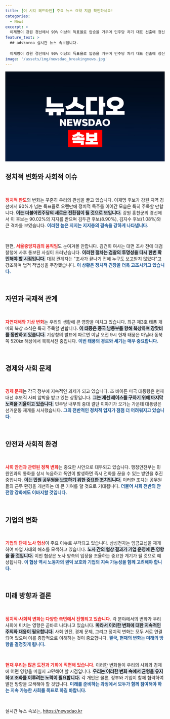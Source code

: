 ```yaml
---
title: [이 시각 헤드라인] 주요 뉴스 요약 지금 확인하세요!
categories:
  - News
excerpt: >
  이재명이 강원 경선에서 90% 이상의 득표율로 압승을 거두며 민주당 차기 대표 선출에 청신호를 켰다. 반면, 김두관은 8.9%에 그쳤다. 클릭하여 자세한 내용을 확인해보세요!
feature_text: >
  ## adskorea 실시간 뉴스 속보입니다.

  이재명이 강원 경선에서 90% 이상의 득표율로 압승을 거두며 민주당 차기 대표 선출에 청신호를 켰다. 반면, 김두관은 8.9%에 그쳤다. 클릭하여 자세한 내용을 확인해보세요!
image: '/assets/img/newsdao_breakingnews.jpg'
---
```


<p><img src="/assets/img/newsdao_breakingnews.jpg" alt="adskorea 속보" /></p>

<h2 data-ke-size="size26">정치적 변화와 사회적 이슈</h2>

<p data-ke-size="size16">&nbsp;</p>

<p><b><span style="color: #ee2323;">정치적 판도</span></b>의 변화는 꾸준히 우리의 관심을 끌고 있습니다. 이재명 후보가 강원 지역 경선에서 90%가 넘는 득표율로 오랜만에 정치적 독주를 이어간 모습은 특히 주목할 만합니다. <b><span style="background-color: #21538527;">이는 더불어민주당의 새로운 전환점이 될 것으로 보입니다.</span></b> 강원 홍천군의 경선에서 이 후보는 90.02%의 지지를 받으며 김두관 후보(8.90%), 김지수 후보(1.08%)와 큰 격차를 보였습니다. <b><span style="color: #1a5490;">이러한 높은 지지는 지지층의 결속을 강하게 나타냅니다.</span></b> </p>

<p data-ke-size="size16">&nbsp;</p>

<p>한편, <b><span style="color: #ee2323;">서울중앙지검의 움직임</span></b>도 눈여겨볼 만합니다. 김건희 여사는 대면 조사 전에 대검찰청에 사후 통보된 사실이 드러났습니다. <b><span style="background-color: #21538527;">이러한 절차는 검찰의 투명성을 다시 한번 확인해야 할 시점입니다.</span></b> 대검 관계자는 "조사가 끝나기 전에 누구도 보고받지 않았다"고 강조하며 법적 적법성을 주장했습니다. <b><span style="color: #1a5490;">이 상황은 정치적 긴장을 더욱 고조시키고 있습니다.</span></b> </p>

<p data-ke-size="size16">&nbsp;</p>

<h2 data-ke-size="size26">자연과 국제적 관계</h2>

<p data-ke-size="size16">&nbsp;</p>

<p><b><span style="color: #ee2323;">자연재해와 기상 변화</span></b>는 우리의 생활에 큰 영향을 미치고 있습니다. 최근 제3호 태풍 개미의 북상 소식은 특히 주목할 만합니다. <b><span style="background-color: #21538527;">이 태풍은 중국 남동부를 향해 북상하며 장맛비를 동반하고 있습니다.</span></b> 기상청의 발표에 따르면 이날 오전 9시 현재 태풍은 마닐라 동북쪽 520㎞ 해상에서 북북서진 중입니다. <b><span style="color: #1a5490;">이번 태풍의 경로와 세기는 매우 중요합니다.</span></b> </p>

<p data-ke-size="size16">&nbsp;</p>

<h2 data-ke-size="size26">경제와 사회 문제</h2>

<p data-ke-size="size16">&nbsp;</p>

<p><b><span style="color: #ee2323;">경제 문제</span></b>는 각국 정부에 지속적인 과제가 되고 있습니다. 조 바이든 미국 대통령은 현재 대선 후보직 사퇴 압박을 받고 있는 상황입니다. <b><span style="background-color: #21538527;">그는 재선 레이스를 구하기 위해 마지막 노력을 기울이고 있습니다.</span></b> 민주당 내부의 중대 결단 이야기가 오가는 가운데 대통령은 선거운동 재개를 시사했습니다. <b><span style="color: #1a5490;">그의 전반적인 정치적 입지가 점점 더 어려워지고 있습니다.</span></b> </p>

<p data-ke-size="size16">&nbsp;</p>

<h2 data-ke-size="size26">안전과 사회적 환경</h2>

<p data-ke-size="size16">&nbsp;</p>

<p><b><span style="color: #ee2323;">사회 안전과 관련된 정책 변화</span></b>는 중요한 사안으로 대두되고 있습니다. 행정안전부는 민원인과의 통화를 상시 녹음하고 폭언이 발생하면 즉시 전화를 끊을 수 있는 방안을 추진 중입니다. <b><span style="background-color: #21538527;">이는 민원 공무원을 보호하기 위한 중요한 조치입니다.</span></b> 이러한 조치는 공무원들의 근무 환경을 개선하는 데 큰 기여를 할 것으로 기대됩니다. <b><span style="color: #1a5490;">더불어 사회 전반의 안전망 강화에도 이바지할 것입니다.</span></b> </p>

<p data-ke-size="size16">&nbsp;</p>

<h2 data-ke-size="size26">기업의 변화</h2>

<p data-ke-size="size16">&nbsp;</p>

<p><b><span style="color: #ee2323;">기업의 단체 노사 협상</span></b>이 주요 이슈로 부각되고 있습니다. 삼성전자는 임금교섭을 재개하여 파업 사태의 해소를 모색하고 있습니다. <b><span style="background-color: #21538527;">노사 간의 협상 결과가 기업 운영에 큰 영향을 줄 것입니다.</span></b> 이번 협상은 노사 양측의 입장을 조율하는 중요한 계기가 될 것으로 예상됩니다. <b><span style="color: #1a5490;">이 협상 역시 노동자의 권익 보호와 기업의 지속 가능성을 함께 고려해야 합니다.</span></b> </p>

<p data-ke-size="size16">&nbsp;</p>

<h2 data-ke-size="size26">미래 방향과 결론</h2>

<p data-ke-size="size16">&nbsp;</p>

<p><b><span style="color: #ee2323;">정치적·사회적 변화는 다양한 측면에서 진행되고 있습니다.</span></b> 각 분야에서의 변화가 우리 사회에 미치는 영향은 곧바로 나타나고 있습니다. <b><span style="background-color: #21538527;">따라서 이러한 변화에 대한 지속적인 주의와 대응이 필요합니다.</span></b> 사회 안전, 경제 문제, 그리고 정치적 변화는 모두 서로 연결되어 있으며 이를 종합적으로 이해하는 것이 중요합니다. <b><span style="color: #1a5490;">결국, 현재의 변화는 미래의 방향을 결정짓게 됩니다.</span></b> </p>

<p data-ke-size="size16">&nbsp;</p>

<p><b><span style="color: #ee2323;">현재 우리는 많은 도전과 기회에 직면해 있습니다.</span></b> 이러한 변화들이 우리의 사회와 경제에 어떤 영향을 미칠지 고민해야 할 시점입니다. <b><span style="background-color: #21538527;">우리는 이러한 변화 속에서 균형을 유지하고 조화를 이루려는 노력이 필요합니다.</span></b> 각 개인은 물론, 정부와 기업이 함께 협력하여 발전 방향을 모색해야 할 것입니다. <b><span style="color: #1a5490;">미래를 준비하는 과정에서 모두가 함께 참여해야 하는 지속 가능한 사회를 목표로 하길 바랍니다.</span></b> </p>

<p data-ke-size="size16">&nbsp;</p>
실시간 뉴스 속보는, <a href="https://newsdao.kr" rel="dofollow">https://newsdao.kr</a>


